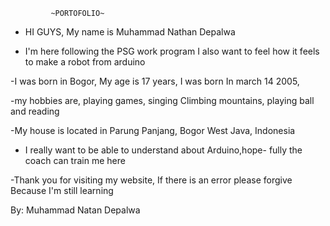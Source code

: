              ~PORTOFOLIO~

- HI GUYS, My name is Muhammad Nathan Depalwa 

- I'm here following the PSG work 
  program I also want to feel how it 
  feels to make a robot from arduino

-I was born in Bogor, My age is 17 years,
 I was born In march 14 2005,

-my hobbies are, playing games, singing 
 Climbing mountains, playing ball and reading 

-My house is located in Parung Panjang, Bogor 
 West Java, Indonesia 

- I really want to be able 
  to understand about Arduino,hope-
  fully the coach can train me here

-Thank you for visiting my website,
 If there is an error please forgive
 Because I'm still learning 

 By: Muhammad Natan Depalwa 
